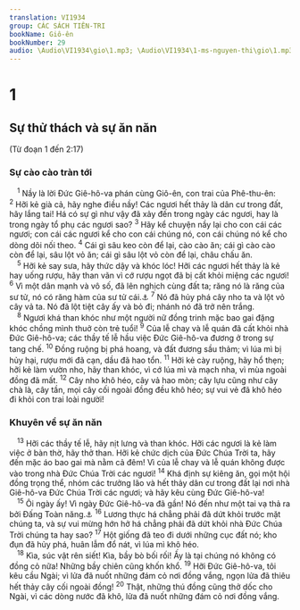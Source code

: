 ```yaml
---
translation: VI1934
group: CÁC SÁCH TIÊN-TRI
bookName: Giô-ên 
bookNumber: 29
audio: \Audio\VI1934\gio\1.mp3; \Audio\VI1934\1-ms-nguyen-thi\gio\1.mp3
---
```


<div class="title"><h1>1</h1><h2>Sự thử thách và sự ăn năn</h2><p>(Từ đoạn 1 đến 2:17)</p><h3>Sự cào cào tràn tới</h3></div>
<span class="verse gio_1_1"> <sup>1</sup> Nầy là lời Đức Giê-hô-va phán cùng Giô-ên, con trai của Phê-thu-ên: </span>
<span class="verse gio_1_2"><sup>2</sup> Hỡi kẻ già cả, hãy nghe điều nầy! Các ngươi hết thảy là dân cư trong đất, hãy lắng tai! Há có sự gì như vậy đã xảy đến trong ngày các ngươi, hay là trong ngày tổ phụ các ngươi sao? </span>
<span class="verse gio_1_3"><sup>3</sup> Hãy kể chuyện nầy lại cho con cái các ngươi; con cái các ngươi kể cho con cái chúng nó, con cái chúng nó kể cho dòng dõi nối theo. </span>
<span class="verse gio_1_4"><sup>4</sup> Cái gì sâu keo còn để lại, cào cào ăn; cái gì cào cào còn để lại, sâu lột vỏ ăn; cái gì sâu lột vỏ còn để lại, châu chấu ăn. <br/></span>
<span class="verse gio_1_5"> <sup>5</sup> Hỡi kẻ say sưa, hãy thức dậy và khóc lóc! Hỡi các ngươi hết thảy là kẻ hay uống rượu, hãy than vãn vì cớ rượu ngọt đã bị cất khỏi miệng các ngươi! </span>
<span class="verse gio_1_6"><sup>6</sup> Vì một dân mạnh và vô số, đã lên nghịch cùng đất ta; răng nó là răng của sư tử, nó có răng hàm của sư tử cái.<a data-toggle="tooltip" data-placement="bottom" title="Kh 9:8">⚓</a></span>
<span class="verse gio_1_7"><sup>7</sup> Nó đã hủy phá cây nho ta và lột vỏ cây vả ta. Nó đã lột tiệt cây ấy và bỏ đi; nhánh nó đã trở nên trắng. <br/></span>
<span class="verse gio_1_8"> <sup>8</sup> Ngươi khá than khóc như một người nữ đồng trinh mặc bao gai đặng khóc chồng mình thuở còn trẻ tuổi! </span>
<span class="verse gio_1_9"><sup>9</sup> Của lễ chay và lễ quán đã cất khỏi nhà Đức Giê-hô-va; các thầy tế lễ hầu việc Đức Giê-hô-va đương ở trong sự tang chế. </span>
<span class="verse gio_1_10"><sup>10</sup> Đồng ruộng bị phá hoang, và đất đương sầu thảm; vì lúa mì bị hủy hại, rượu mới đã cạn, dầu đã hao tổn. </span>
<span class="verse gio_1_11"><sup>11</sup> Hỡi kẻ cày ruộng, hãy hổ thẹn; hỡi kẻ làm vườn nho, hãy than khóc, vì cớ lúa mì và mạch nha, vì mùa ngoài đồng đã mất. </span>
<span class="verse gio_1_12"><sup>12</sup> Cây nho khô héo, cây vả hao mòn; cây lựu cũng như cây chà là, cây tần, mọi cây cối ngoài đồng đều khô héo; sự vui vẻ đã khô héo đi khỏi con trai loài người! <br/></span>
<div class="title"><h3>Khuyên về sự ăn năn</h3></div>
<span class="verse gio_1_13"> <sup>13</sup> Hỡi các thầy tế lễ, hãy nịt lưng và than khóc. Hỡi các ngươi là kẻ làm việc ở bàn thờ, hãy thở than. Hỡi kẻ chức dịch của Đức Chúa Trời ta, hãy đến mặc áo bao gai mà nằm cả đêm! Vì của lễ chay và lễ quán không được vào trong nhà Đức Chúa Trời các ngươi! </span>
<span class="verse gio_1_14"><sup>14</sup> Khá định sự kiêng ăn, gọi một hội đồng trọng thể, nhóm các trưởng lão và hết thảy dân cư trong đất lại nơi nhà Giê-hô-va Đức Chúa Trời các ngươi; và hãy kêu cùng Đức Giê-hô-va! <br/></span>
<span class="verse gio_1_15"> <sup>15</sup> Ôi ngày ấy! Vì ngày Đức Giê-hô-va đã gần! Nó đến như một tai vạ thả ra bởi Đấng Toàn năng.<a data-toggle="tooltip" data-placement="bottom" title="Es 13:6">⚓</a></span>
<span class="verse gio_1_16"><sup>16</sup> Lương thực há chẳng phải đã dứt khỏi trước mặt chúng ta, và sự vui mừng hớn hở há chẳng phải đã dứt khỏi nhà Đức Chúa Trời chúng ta hay sao? </span>
<span class="verse gio_1_17"><sup>17</sup> Hột giống đã teo đi dưới những cục đất nó; kho đụn đã hủy phá, huân lẫm đổ nát, vì lúa mì khô héo. <br/></span>
<span class="verse gio_1_18"> <sup>18</sup> Kìa, súc vật rên siết! Kìa, bầy bò bối rối! Ấy là tại chúng nó không có đồng cỏ nữa! Những bầy chiên cũng khốn khổ. </span>
<span class="verse gio_1_19"><sup>19</sup> Hỡi Đức Giê-hô-va, tôi kêu cầu Ngài; vì lửa đã nuốt những đám cỏ nơi đồng vắng, ngọn lửa đã thiêu hết thảy cây cối ngoài đồng! </span>
<span class="verse gio_1_20"><sup>20</sup> Thật, những thú đồng cũng thở dốc cho Ngài, vì các dòng nước đã khô, lửa đã nuốt những đám cỏ nơi đồng vắng. <br/></span>
